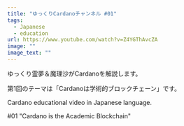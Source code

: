 ```yaml
---
title: "ゆっくりCardanoチャンネル #01"
tags:
  - Japanese
  - education
url: https://www.youtube.com/watch?v=Z4YGThAvcZA
image: ""
image_text: ""
---
```


ゆっくり霊夢＆魔理沙がCardanoを解説します。

第1回のテーマは「Cardanoは学術的ブロックチェーン」です。

Cardano educational video in Japanese language.

#01 "Cardano is the Academic Blockchain"
